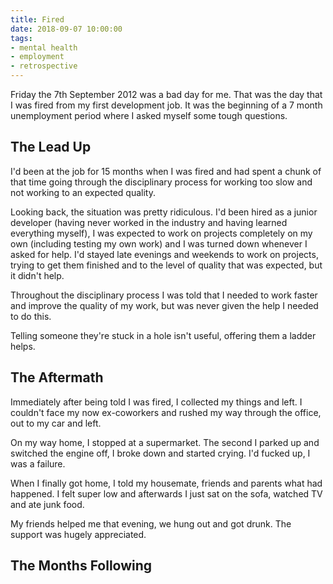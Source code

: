 ```yaml
---
title: Fired
date: 2018-09-07 10:00:00
tags:
- mental health
- employment
- retrospective
---
```

Friday the 7th September 2012 was a bad day for me. That was the day that I was fired from my first development job. It was the beginning of a 7 month unemployment period where I asked myself some tough questions.

<!-- more -->

## The Lead Up
I'd been at the job for 15 months when I was fired and had spent a chunk of that time going through the disciplinary process for working too slow and not working to an expected quality.

Looking back, the situation was pretty ridiculous. I'd been hired as a junior developer (having never worked in the industry and having learned everything myself), I was expected to work on projects completely on my own (including testing my own work) and I was turned down whenever I asked for help. I'd stayed late evenings and weekends to work on projects, trying to get them finished and to the level of quality that was expected, but it didn't help.

Throughout the disciplinary process I was told that I needed to work faster and improve the quality of my work, but was never given the help I needed to do this.

Telling someone they're stuck in a hole isn't useful, offering them a ladder helps.

## The Aftermath
Immediately after being told I was fired, I collected my things and left. I couldn't face my now ex-coworkers and rushed my way through the office, out to my car and left.

On my way home, I stopped at a supermarket. The second I parked up and switched the engine off, I broke down and started crying. I'd fucked up, I was a failure.

When I finally got home, I told my housemate, friends and parents what had happened.  I felt super low and afterwards I just sat on the sofa, watched TV and ate junk food.

My friends helped me that evening, we hung out and got drunk. The support was hugely appreciated.

## The Months Following
